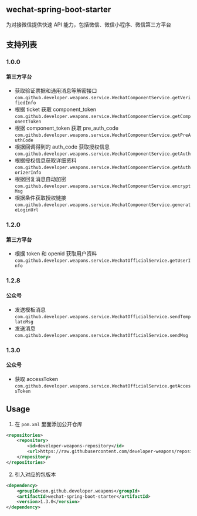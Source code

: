 ## wechat-spring-boot-starter
为对接微信提供快速 API 能力，包括微信、微信小程序、微信第三方平台

## 支持列表

### 1.0.0
#### 第三方平台
- 获取验证票据和通用消息等解密接口
`com.github.developer.weapons.service.WechatComponentService.getVerifiedInfo`
- 根据 ticket 获取 component_token
`com.github.developer.weapons.service.WechatComponentService.getComponentToken`
- 根据 component_token 获取 pre_auth_code
`com.github.developer.weapons.service.WechatComponentService.getPreAuthCode`
- 根据回调得到的 auth_code 获取授权信息
`com.github.developer.weapons.service.WechatComponentService.getAuth`
- 根据授权信息获取详细资料
`com.github.developer.weapons.service.WechatComponentService.getAuthorizerInfo`
- 根据回复消息自动加密
`com.github.developer.weapons.service.WechatComponentService.encryptMsg`
- 根据条件获取授权链接
`com.github.developer.weapons.service.WechatComponentService.generateLoginUrl`

### 1.2.0
#### 第三方平台
- 根据 token 和 openid 获取用户资料
`com.github.developer.weapons.service.WechatOfficialService.getUserInfo`

### 1.2.8
#### 公众号
- 发送模板消息
`com.github.developer.weapons.service.WechatOfficialService.sendTemplateMsg`
- 发送消息
`com.github.developer.weapons.service.WechatOfficialService.sendMsg`

### 1.3.0
#### 公众号
- 获取 accessToken
`com.github.developer.weapons.service.WechatOfficialService.getAccessToken`

## Usage
1. 在 `pom.xml` 里面添加公开仓库
```xml
<repositories>
    <repository>
        <id>developer-weapons-repository</id>
        <url>https://raw.githubusercontent.com/developer-weapons/repository/master</url>
    </repository>
</repositories>
```
2. 引入对应的包版本
```xml
<dependency>
    <groupId>com.github.developer.weapons</groupId>
    <artifactId>wechat-spring-boot-starter</artifactId>
    <version>1.3.0</version>
</dependency>
```